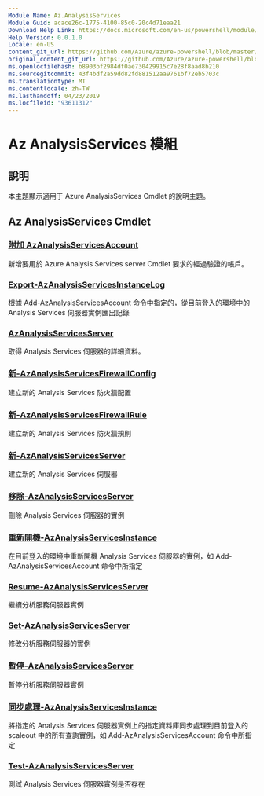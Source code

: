 ```yaml
---
Module Name: Az.AnalysisServices
Module Guid: acace26c-1775-4100-85c0-20c4d71eaa21
Download Help Link: https://docs.microsoft.com/en-us/powershell/module/az.analysisservices
Help Version: 0.0.1.0
Locale: en-US
content_git_url: https://github.com/Azure/azure-powershell/blob/master/src/AnalysisServices/AnalysisServices/help/Az.AnalysisServices.md
original_content_git_url: https://github.com/Azure/azure-powershell/blob/master/src/AnalysisServices/AnalysisServices/help/Az.AnalysisServices.md
ms.openlocfilehash: b8903bf2984df0ae730429915c7e28f8aad8b210
ms.sourcegitcommit: 43f4bdf2a59dd82fd881512aa9761bf72eb5703c
ms.translationtype: MT
ms.contentlocale: zh-TW
ms.lasthandoff: 04/23/2019
ms.locfileid: "93611312"
---
```

# Az AnalysisServices 模組
## 說明
本主題顯示適用于 Azure AnalysisServices Cmdlet 的說明主題。

## Az AnalysisServices Cmdlet
### [附加 AzAnalysisServicesAccount](Add-AzAnalysisServicesAccount.md)
新增要用於 Azure Analysis Services server Cmdlet 要求的經過驗證的帳戶。

### [Export-AzAnalysisServicesInstanceLog](Export-AzAnalysisServicesInstanceLog.md)
根據 Add-AzAnalysisServicesAccount 命令中指定的，從目前登入的環境中的 Analysis Services 伺服器實例匯出記錄

### [AzAnalysisServicesServer](Get-AzAnalysisServicesServer.md)
取得 Analysis Services 伺服器的詳細資料。

### [新-AzAnalysisServicesFirewallConfig](New-AzAnalysisServicesFirewallConfig.md)
建立新的 Analysis Services 防火牆配置 

### [新-AzAnalysisServicesFirewallRule](New-AzAnalysisServicesFirewallRule.md)
建立新的 Analysis Services 防火牆規則

### [新-AzAnalysisServicesServer](New-AzAnalysisServicesServer.md)
建立新的 Analysis Services 伺服器

### [移除-AzAnalysisServicesServer](Remove-AzAnalysisServicesServer.md)
刪除 Analysis Services 伺服器的實例

### [重新開機-AzAnalysisServicesInstance](Restart-AzAnalysisServicesInstance.md)
在目前登入的環境中重新開機 Analysis Services 伺服器的實例，如 Add-AzAnalysisServicesAccount 命令中所指定

### [Resume-AzAnalysisServicesServer](Resume-AzAnalysisServicesServer.md)
繼續分析服務伺服器實例

### [Set-AzAnalysisServicesServer](Set-AzAnalysisServicesServer.md)
修改分析服務伺服器的實例

### [暫停-AzAnalysisServicesServer](Suspend-AzAnalysisServicesServer.md)
暫停分析服務伺服器實例

### [同步處理-AzAnalysisServicesInstance](Sync-AzAnalysisServicesInstance.md)
將指定的 Analysis Services 伺服器實例上的指定資料庫同步處理到目前登入的 scaleout 中的所有查詢實例，如 Add-AzAnalysisServicesAccount 命令中所指定

### [Test-AzAnalysisServicesServer](Test-AzAnalysisServicesServer.md)
測試 Analysis Services 伺服器實例是否存在


